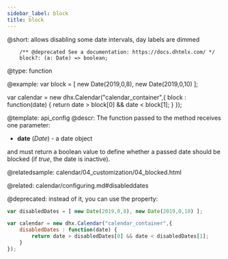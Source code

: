 ```yaml
---
sidebar_label: block
title: block
---          
```


@short: allows disabling some date intervals, day labels are dimmed

```tododeprecated
    /** @deprecated See a documentation: https://docs.dhtmlx.com/ */
    block?: (a: Date) => boolean;
```
@type: function

@example: 
var block = [ new Date(2019,0,8), new Date(2019,0,10) ];

var calendar = new dhx.Calendar("calendar_container",{
	block : function(date) {
		return date > block[0] && date < block[1];
	}
});


@template:	api_config
@descr: 
The function passed to the method receives one parameter:

- **date** (*Date*) - a date object 

and must return a boolean value to define whether a passed date should be blocked (if *true*, the date is inactive).

@relatedsample:
calendar/04_customization/04_blocked.html

@related:
calendar/configuring.md#disableddates

@deprecated: instead of it, you can use the [](calendar/api/calendar_disableddates_config.md) property:
~~~js
var disabledDates = [ new Date(2019,0,8), new Date(2019,0,10) ];

var calendar = new dhx.Calendar("calendar_container",{
	disabledDates : function(date) {
		return date > disabledDates[0] && date < disabledDates[1];
	}
});
~~~